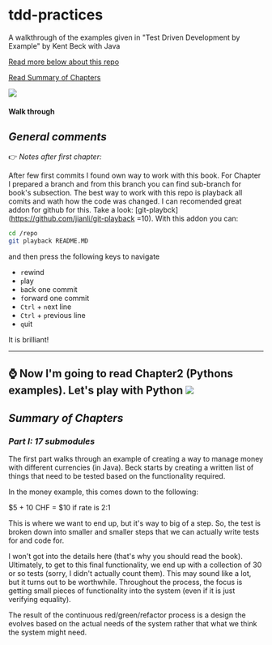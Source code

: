 # tdd-practices

A walkthrough of the examples given in "Test Driven Development by Example" by Kent Beck with Java

[Read more below about this repo](#walk-through)

[Read Summary of Chapters](#summary-of-chapters)

![](http://bohdziewicz.com.pl/imagesForGit/letsPractice.jpg)

#### Walk through
## _General comments_
:point_right: _Notes after first chapter:_

After few first commits I found own way to work with this book. For Chapter I prepared a branch and from this branch you can find sub-branch for book's subsection.
The best way to work with this repo is playback all comits and wath how the code was changed. 
I can recomended great addon for github for this. Take a look: [git-playbck](https://github.com/jianli/git-playback =10).
With this addon you can:
```sh
cd /repo
git playback README.MD
```
and then press the following keys to navigate
* `r`ewind
* `p`lay
* `b`ack one commit
* `f`orward one commit
* `Ctrl` + `n`ext line
* `Ctrl` + `p`revious line
* `q`uit

It is brilliant!

----
:watch: Now I'm going to read Chapter2 (Pythons examples). Let's play with Python ![](http://bohdziewicz.com.pl/imagesForGit/python_icon.png)
----


## *Summary of Chapters*
### _Part I: 17 submodules_
The first part walks through an example of creating a way to manage money with different currencies (in Java).  Beck starts by creating a written list of things that need to be tested based on the functionality required.

In the money example, this comes down to the following:

$5 + 10 CHF = $10 if rate is 2:1

This is where we want to end up, but it's way to big of a step.  So, the test is broken down into smaller and smaller steps that we can actually write tests for and code for.

I won't got into the details here (that's why you should read the book).  Ultimately, to get to this final functionality, we end up with a collection of 30 or so tests (sorry, I didn't actually count them).  This may sound like a lot, but it turns out to be worthwhile.  Throughout the process, the focus is getting small pieces of functionality into the system (even if it is just verifying equality).

The result of the continuous red/green/refactor process is a design the evolves based on the actual needs of the system rather that what we think the system might need.

